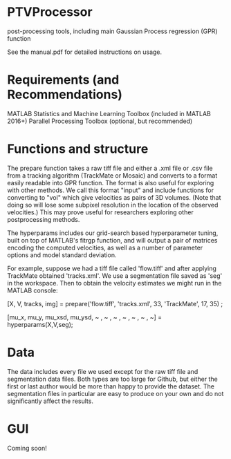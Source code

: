 # PTVProcessor
post-processing tools, including main Gaussian Process regression (GPR) function 

See the manual.pdf for detailed instructions on usage.

# Requirements (and Recommendations)
MATLAB 
Statistics and Machine Learning Toolbox (included in MATLAB 2016+) 
Parallel Processing Toolbox (optional, but recommended)

# Functions and structure

The prepare function takes a raw tiff file and either a .xml file or .csv file from a tracking algorithm (TrackMate or Mosaic) and converts to a format easily readable into GPR function. The format is also useful for exploring with other methods. We call this format "input" and include functions for converting to "vol" which give velocities as pairs of 3D volumes.  (Note that doing so will lose some subpixel resolution in the location of the observed velocities.) This may prove useful for researchers exploring other postprocessing methods.

The hyperparams includes our grid-search based hyperparameter tuning, built on top of MATLAB's fitrgp function, and will output a pair of matrices encoding the computed velocities, as well as a number of parameter options and model standard deviation.

For example, suppose we had a tiff file called 'flow.tiff' and after applying TrackMate obtained 'tracks.xml'. We use a segmentation file saved as 'seg' in the workspace. Then to obtain the velocity estimates we might run in the MATLAB console: 

[X, V, tracks, img] = prepare('flow.tiff', 'tracks.xml', 33, 'TrackMate', 17, 35) ;

[mu_x, mu_y, mu_xsd, mu_ysd, ~ , ~ , ~ , ~ , ~ , ~ , ~] = hyperparams(X,V,seg);

# Data

The data includes every file we used except for the raw tiff file and segmentation data files. Both types are too large for Github, but either the first or last author would be more than happy to provide the dataset. The segmentation files in particular are easy to produce on your own and do not significantly affect the results.

# GUI 

Coming soon!
